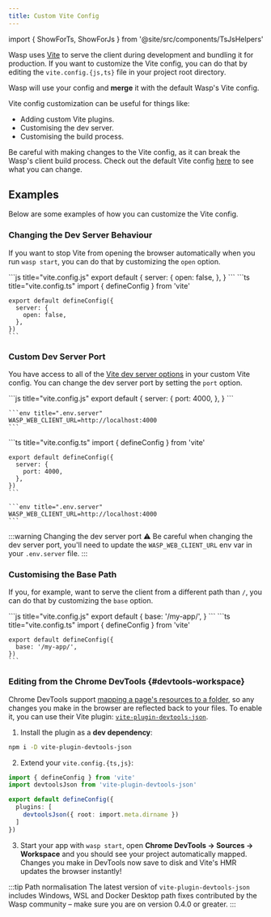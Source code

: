 ```yaml
---
title: Custom Vite Config
---
```


import { ShowForTs, ShowForJs } from '@site/src/components/TsJsHelpers'

Wasp uses [Vite](https://vitejs.dev/) to serve the client during development and bundling it for production. If you want to customize the Vite config, you can do that by editing the `vite.config.{js,ts}` file in your project root directory.

Wasp will use your config and **merge** it with the default Wasp's Vite config.

Vite config customization can be useful for things like:

- Adding custom Vite plugins.
- Customising the dev server.
- Customising the build process.

Be careful with making changes to the Vite config, as it can break the Wasp's client build process. Check out the default Vite config [here](https://github.com/wasp-lang/wasp/blob/release/waspc/data/Generator/templates/react-app/vite.config.ts) to see what you can change.

## Examples

Below are some examples of how you can customize the Vite config.

### Changing the Dev Server Behaviour

If you want to stop Vite from opening the browser automatically when you run `wasp start`, you can do that by customizing the `open` option.

<Tabs groupId="js-ts">
  <TabItem value="js" label="JavaScript">
    ```js title="vite.config.js"
    export default {
      server: {
        open: false,
      },
    }
    ```
  </TabItem>

  <TabItem value="ts" label="TypeScript">
    ```ts title="vite.config.ts"
    import { defineConfig } from 'vite'

    export default defineConfig({
      server: {
        open: false,
      },
    })
    ```
  </TabItem>
</Tabs>

### Custom Dev Server Port

You have access to all of the [Vite dev server options](https://vitejs.dev/config/server-options.html) in your custom Vite config. You can change the dev server port by setting the `port` option.

<Tabs groupId="js-ts">
  <TabItem value="js" label="JavaScript">
    ```js title="vite.config.js"
    export default {
      server: {
        port: 4000,
      },
    }
    ```

    ```env title=".env.server"
    WASP_WEB_CLIENT_URL=http://localhost:4000
    ```
  </TabItem>

  <TabItem value="ts" label="TypeScript">
    ```ts title="vite.config.ts"
    import { defineConfig } from 'vite'

    export default defineConfig({
      server: {
        port: 4000,
      },
    })
    ```

    ```env title=".env.server"
    WASP_WEB_CLIENT_URL=http://localhost:4000
    ```
  </TabItem>
</Tabs>

:::warning Changing the dev server port
⚠️ Be careful when changing the dev server port, you'll need to update the `WASP_WEB_CLIENT_URL` env var in your `.env.server` file.
:::

### Customising the Base Path

If you, for example, want to serve the client from a different path than `/`, you can do that by customizing the `base` option.

<Tabs groupId="js-ts">
  <TabItem value="js" label="JavaScript">
    ```js title="vite.config.js"
    export default {
      base: '/my-app/',
    }
    ```
  </TabItem>

  <TabItem value="ts" label="TypeScript">
    ```ts title="vite.config.ts"
    import { defineConfig } from 'vite'

    export default defineConfig({
      base: '/my-app/',
    })
    ```
  </TabItem>
</Tabs>

### Editing from the Chrome DevTools {#devtools-workspace}

Chrome DevTools support [mapping a page's resources to a folder](https://developer.chrome.com/docs/devtools/workspaces), so any changes you make in the browser are reflected back to your files. To enable it, you can use their Vite plugin: [`vite-plugin-devtools-json`](https://github.com/ChromeDevTools/vite-plugin-devtools-json).

1. Install the plugin as a **dev dependency**:

```bash
npm i -D vite-plugin-devtools-json
```

2. Extend your `vite.config.{ts,js}`:

```ts title="vite.config.ts" auto-js
import { defineConfig } from 'vite'
import devtoolsJson from 'vite-plugin-devtools-json'

export default defineConfig({
  plugins: [
    devtoolsJson({ root: import.meta.dirname })
  ]
})
```

3. Start your app with `wasp start`, open **Chrome DevTools → Sources → Workspace** and you should see your project automatically mapped. Changes you make in DevTools now save to disk and Vite's HMR updates the browser instantly!

:::tip Path normalisation
The latest version of `vite-plugin-devtools-json` includes Windows, WSL and Docker Desktop path fixes contributed by the Wasp community – make sure you are on version 0.4.0 or greater.
:::
